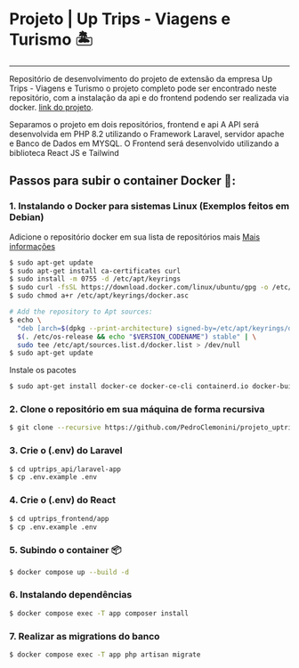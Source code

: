 # Projeto | Up Trips - Viagens e Turismo 🏝️
___
Repositório de desenvolvimento do projeto de extensão da empresa Up Trips - Viagens e Turismo o projeto completo pode ser encontrado neste repositório, com a instalação da api e do frontend podendo ser realizada via docker.
[link do projeto](https://github.com/PedroClemonini/projeto_uptrips).

Separamos o projeto em dois repositórios, frontend e api
A API será desenvolvida em PHP 8.2 utilizando o Framework Laravel, servidor apache e Banco de Dados em MYSQL.
O Frontend será desenvolvido utilizando a biblioteca React JS e Tailwind

##  Passos para subir o container Docker 🐳:

### 1. Instalando o Docker para sistemas Linux (Exemplos feitos em Debian)
Adicione o repositório docker em sua lista de repositórios mais
[Mais informações](https://docs.docker.com/engine/install/)
```bash
$ sudo apt-get update
$ sudo apt-get install ca-certificates curl
$ sudo install -m 0755 -d /etc/apt/keyrings
$ sudo curl -fsSL https://download.docker.com/linux/ubuntu/gpg -o /etc/apt/keyrings/docker.asc
$ sudo chmod a+r /etc/apt/keyrings/docker.asc

# Add the repository to Apt sources:
$ echo \
  "deb [arch=$(dpkg --print-architecture) signed-by=/etc/apt/keyrings/docker.asc] https://download.docker.com/linux/ubuntu \
  $(. /etc/os-release && echo "$VERSION_CODENAME") stable" | \
  sudo tee /etc/apt/sources.list.d/docker.list > /dev/null
$ sudo apt-get update
```
Instale os pacotes
```bash
$ sudo apt-get install docker-ce docker-ce-cli containerd.io docker-buildx-plugin docker-compose-plugin
```
### 2. Clone o repositório em sua máquina de forma recursiva
```bash
$ git clone --recursive https://github.com/PedroClemonini/projeto_uptrips.git
```

### 3. Crie o (.env) do Laravel
```bash
$ cd uptrips_api/laravel-app
$ cp .env.example .env
```

### 4. Crie o (.env) do React
```bash
$ cd uptrips_frontend/app
$ cp .env.example .env
```

### 5. Subindo o container 📦

```bash
$ docker compose up --build -d
```

### 6. Instalando dependências
```bash
$ docker compose exec -T app composer install
```

### 7. Realizar as migrations do banco
```bash
$ docker compose exec -T app php artisan migrate
```
